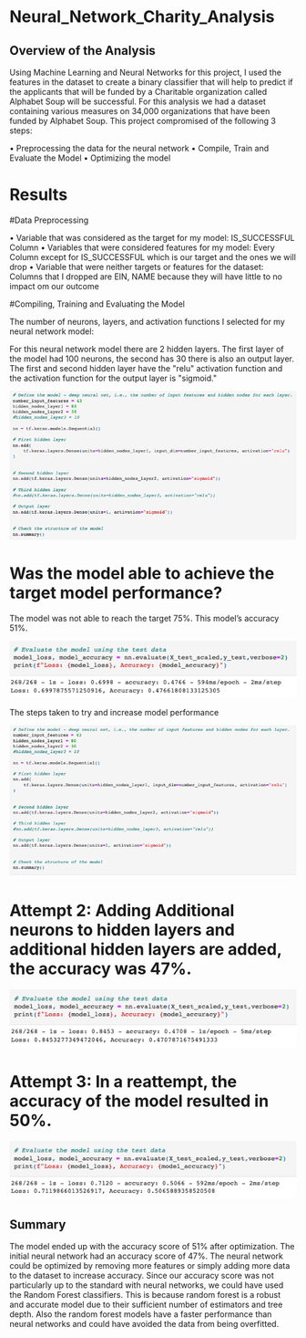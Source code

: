 # Neural_Network_Charity_Analysis
## Overview of the Analysis
Using Machine Learning and Neural Networks for this project, I used the features in the dataset to create a binary classifier that will help to predict if the applicants that will be funded by a Charitable organization called Alphabet Soup will be successful. For this analysis we had a dataset containing various measures on 34,000 organizations that have been funded by Alphabet Soup. This project compromised of the following 3 steps:

•	Preprocessing the data for the neural network
•	Compile, Train and Evaluate the Model
•	Optimizing the model

# Results

#Data Preprocessing

•	Variable that was considered as the target for my model: IS_SUCCESSFUL Column
•	Variables that were considered features for my model: Every Column except for IS_SUCCESSFUL which is our target and the ones we will drop
•	Variable that were neither targets or features for the dataset: Columns that I dropped are EIN, NAME because they will have little to no impact om our outcome

#Compiling, Training and Evaluating the Model

The number of neurons, layers, and activation functions I selected for my neural network model:

For this neural network model there are 2 hidden layers. The first layer of the model had 100 neurons, the second has 30 there is also an output layer. The first and second hidden layer have the "relu" activation function and the activation function for the output layer is "sigmoid."

![1](Resources/Images/1.PNG)

# Was the model able to achieve the target model performance?

The model was not able to reach the target 75%. This model’s accuracy 51%.

![2](Resources/Images/2.PNG)

The steps taken to try and increase model performance

![3](Resources/Images/3.PNG)

# Attempt 2: Adding Additional neurons to hidden layers and additional hidden layers are added, the accuracy was 47%.

![4](Resources/Images/4.PNG)

# Attempt 3: In a reattempt, the accuracy of the model resulted in 50%.

![5](Resources/Images/5.PNG)

## Summary
The model ended up with the accuracy score of 51% after optimization. The initial neural network had an accuracy score of 47%. The neural network could be optimized by removing more features or simply adding more data to the dataset to increase accuracy. Since our accuracy score was not particularly up to the standard with neural networks, we could have used the Random Forest classifiers. This is because random forest is a robust and accurate model due to their sufficient number of estimators and tree depth. Also the random forest models have a faster performance than neural networks and could have avoided the data from being overfitted.
